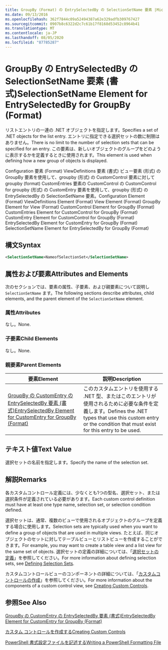```yaml
---
title: GroupBy (Format) の EntrySelectedBy の SelectionSetName 要素 |Microsoft Docs
ms.date: 09/13/2016
ms.openlocfilehash: 362f7844c09a52494387a62e329adfb309767427
ms.sourcegitcommit: 0907b8c6322d2c7c61b17f8168d53452c8964b41
ms.translationtype: MT
ms.contentlocale: ja-JP
ms.lasthandoff: 08/05/2020
ms.locfileid: "87785287"
---
```

# <a name="selectionsetname-element-for-entryselectedby-for-groupby-format"></a><span data-ttu-id="28272-102">GroupBy の EntrySelectedBy の SelectionSetName 要素 (書式)</span><span class="sxs-lookup"><span data-stu-id="28272-102">SelectionSetName Element for EntrySelectedBy for GroupBy (Format)</span></span>

<span data-ttu-id="28272-103">リストエントリの一連の .NET オブジェクトを指定します。</span><span class="sxs-lookup"><span data-stu-id="28272-103">Specifies a set of .NET objects for the list entry.</span></span> <span data-ttu-id="28272-104">エントリに指定できる選択セットの数に制限はありません。</span><span class="sxs-lookup"><span data-stu-id="28272-104">There is no limit to the number of selection sets that can be specified for an entry.</span></span> <span data-ttu-id="28272-105">この要素は、新しいオブジェクトのグループをどのように表示するかを定義するときに使用されます。</span><span class="sxs-lookup"><span data-stu-id="28272-105">This element is used when defining how a new group of objects is displayed.</span></span>

<span data-ttu-id="28272-106">Configuration 要素 (Format) ViewDefinitions 要素 (書式) ビュー要素 (形式) の GroupBy 要素を使用して、groupby (形式) の CustomControl 要素に対して groupby (format) CustomEntries 要素の CustomControl の CustomControl for groupby (形式) の CustomEntry 要素を使用して、groupby (形式) の EntrySelectedBy の SelectionSetName 要素。</span><span class="sxs-lookup"><span data-stu-id="28272-106">Configuration Element (Format) ViewDefinitions Element (Format) View Element (Format) GroupBy Element for View (Format) CustomControl Element for GroupBy (Format) CustomEntries Element for CustomControl for GroupBy (Format) CustomEntry Element for CustomControl for GroupBy (Format) EntrySelectedBy Element for CustomEntry for GroupBy (Format) SelectionSetName Element for EntrySelectedBy for GroupBy (Format)</span></span>

## <a name="syntax"></a><span data-ttu-id="28272-107">構文</span><span class="sxs-lookup"><span data-stu-id="28272-107">Syntax</span></span>

```xml
<SelectionSetName>NameofSelectionSet</SelectionSetName>
```

## <a name="attributes-and-elements"></a><span data-ttu-id="28272-108">属性および要素</span><span class="sxs-lookup"><span data-stu-id="28272-108">Attributes and Elements</span></span>

<span data-ttu-id="28272-109">次のセクションでは、要素の属性、子要素、および親要素について説明し `SelectionSetName` ます。</span><span class="sxs-lookup"><span data-stu-id="28272-109">The following sections describe attributes, child elements, and the parent element of the `SelectionSetName` element.</span></span>

### <a name="attributes"></a><span data-ttu-id="28272-110">属性</span><span class="sxs-lookup"><span data-stu-id="28272-110">Attributes</span></span>

<span data-ttu-id="28272-111">なし。</span><span class="sxs-lookup"><span data-stu-id="28272-111">None.</span></span>

### <a name="child-elements"></a><span data-ttu-id="28272-112">子要素</span><span class="sxs-lookup"><span data-stu-id="28272-112">Child Elements</span></span>

<span data-ttu-id="28272-113">なし。</span><span class="sxs-lookup"><span data-stu-id="28272-113">None.</span></span>

### <a name="parent-elements"></a><span data-ttu-id="28272-114">親要素</span><span class="sxs-lookup"><span data-stu-id="28272-114">Parent Elements</span></span>

|<span data-ttu-id="28272-115">要素</span><span class="sxs-lookup"><span data-stu-id="28272-115">Element</span></span>|<span data-ttu-id="28272-116">説明</span><span class="sxs-lookup"><span data-stu-id="28272-116">Description</span></span>|
|-------------|-----------------|
|[<span data-ttu-id="28272-117">GroupBy の CustomEntry の EntrySelectedBy 要素 (書式)</span><span class="sxs-lookup"><span data-stu-id="28272-117">EntrySelectedBy Element for CustomEntry for GroupBy (Format)</span></span>](./entryselectedby-element-for-customentry-for-groupby-format.md)|<span data-ttu-id="28272-118">このカスタムエントリを使用する .NET 型、またはこのエントリが使用されるために必要な条件を定義します。</span><span class="sxs-lookup"><span data-stu-id="28272-118">Defines the .NET types that use this custom entry or the condition that must exist for this entry to be used.</span></span>|

## <a name="text-value"></a><span data-ttu-id="28272-119">テキスト値</span><span class="sxs-lookup"><span data-stu-id="28272-119">Text Value</span></span>

<span data-ttu-id="28272-120">選択セットの名前を指定します。</span><span class="sxs-lookup"><span data-stu-id="28272-120">Specify the name of the selection set.</span></span>

## <a name="remarks"></a><span data-ttu-id="28272-121">解説</span><span class="sxs-lookup"><span data-stu-id="28272-121">Remarks</span></span>

<span data-ttu-id="28272-122">各カスタムコントロール定義には、少なくとも1つの型名、選択セット、または選択条件が定義されている必要があります。</span><span class="sxs-lookup"><span data-stu-id="28272-122">Each custom control definition must have at least one type name, selection set, or selection condition defined.</span></span>

<span data-ttu-id="28272-123">選択セットは、通常、複数のビューで使用されるオブジェクトのグループを定義する場合に使用します。</span><span class="sxs-lookup"><span data-stu-id="28272-123">Selection sets are typically used when you want to define a group of objects that are used in multiple views.</span></span> <span data-ttu-id="28272-124">たとえば、同じオブジェクトのセットに対してテーブルビューとリストビューを作成することができます。</span><span class="sxs-lookup"><span data-stu-id="28272-124">For example, you may want to create a table view and a list view for the same set of objects.</span></span> <span data-ttu-id="28272-125">選択セットの定義の詳細については、「[選択セットの定義](./defining-selection-sets.md)」を参照してください。</span><span class="sxs-lookup"><span data-stu-id="28272-125">For more information about defining selection sets, see [Defining Selection Sets](./defining-selection-sets.md).</span></span>

<span data-ttu-id="28272-126">カスタムコントロールビューのコンポーネントの詳細については、「[カスタムコントロールの作成](./creating-custom-controls.md)」を参照してください。</span><span class="sxs-lookup"><span data-stu-id="28272-126">For more information about the components of a custom control view, see [Creating Custom Controls](./creating-custom-controls.md).</span></span>

## <a name="see-also"></a><span data-ttu-id="28272-127">参照</span><span class="sxs-lookup"><span data-stu-id="28272-127">See Also</span></span>

[<span data-ttu-id="28272-128">GroupBy の CustomEntry の EntrySelectedBy 要素 (書式)</span><span class="sxs-lookup"><span data-stu-id="28272-128">EntrySelectedBy Element for CustomEntry for GroupBy (Format)</span></span>](./entryselectedby-element-for-customentry-for-groupby-format.md)

[<span data-ttu-id="28272-129">カスタム コントロールを作成する</span><span class="sxs-lookup"><span data-stu-id="28272-129">Creating Custom Controls</span></span>](./creating-custom-controls.md)

[<span data-ttu-id="28272-130">PowerShell 書式設定ファイルを記述する</span><span class="sxs-lookup"><span data-stu-id="28272-130">Writing a PowerShell Formatting File</span></span>](./writing-a-powershell-formatting-file.md)
